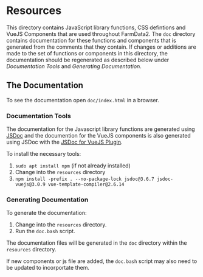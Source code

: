 # Resources

This directory contains JavaScript library functions, CSS defintions and VueJS Components that are used throughout FarmData2.  The `doc` directory contains documentation for these functions and components that is generated from the comments that they contain.  If changes or additions are made to the set of functions or components in this directory, the documentation should be regenerated as described below under _Documentation Tools_ and _Generating Documentation_.

## The Documentation

To see the documentation open `doc/index.html` in a browser.

### Documentation Tools

The documentation for the Javascript library functions are generated using [JSDoc](https://github.com/jsdoc/jsdoc) and the documention for the VueJS components is also generated using JSDoc with the [JSDoc for VueJS Plugin](https://github.com/Kocal/jsdoc-vuejs/tree/3.x). 

To install the necessary tools:

1. `sudo apt install npm`  (if not already installed)
2. Change into the `resources` directory
3. `npm install -prefix . --no-package-lock jsdoc@3.6.7 jsdoc-vuejs@3.0.9 vue-template-compiler@2.6.14`

### Generating Documentation

To generate the documentation:

1. Change into the `resources` directory.
2. Run the `doc.bash` script.

The documentation files will be generated in the `doc` directory within the `resources` directory.

If new components or js file are added, the `doc.bash` script may also need to be updated to incorportate them.
